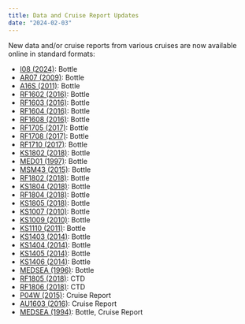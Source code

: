 ```yaml
---
title: Data and Cruise Report Updates
date: "2024-02-03"
---
```


New data and/or cruise reports from various cruises are now available online in standard formats:

- [I08 (2024)][1]: Bottle  
- [AR07 (2009)][20]: Bottle  
- [A16S (2011)][17]: Bottle  
- [RF1602 (2016)][2]: Bottle  
- [RF1603 (2016)][3]: Bottle  
- [RF1604 (2016)][4]: Bottle  
- [RF1608 (2016)][5]: Bottle  
- [RF1705 (2017)][6]: Bottle  
- [RF1708 (2017)][7]: Bottle  
- [RF1710 (2017)][8]: Bottle  
- [KS1802 (2018)][9]: Bottle  
- [MED01 (1997)][23]: Bottle  
- [MSM43 (2015)][18]: Bottle  
- [RF1802 (2018)][10]: Bottle  
- [KS1804 (2018)][11]: Bottle  
- [RF1804 (2018)][12]: Bottle  
- [KS1805 (2018)][13]: Bottle  
- [KS1007 (2010)][24]: Bottle  
- [KS1009 (2010)][25]: Bottle  
- [KS1110 (2011)][26]: Bottle  
- [KS1403 (2014)][27]: Bottle  
- [KS1404 (2014)][28]: Bottle  
- [KS1405 (2014)][29]: Bottle  
- [KS1406 (2014)][30]: Bottle  
- [MEDSEA (1996)][22]: Bottle  
- [RF1805 (2018)][14]: CTD  
- [RF1806 (2018)][15]: CTD  
- [P04W (2015)][19]: Cruise Report  
- [AU1603 (2016)][16]: Cruise Report  
- [MEDSEA (1994)][21]: Bottle, Cruise Report  

[1]: /cruise/325020240221  
[2]: /cruise/49UP20160227  
[3]: /cruise/49UP20160408  
[4]: /cruise/49UP20160427  
[5]: /cruise/49UP20161021  
[6]: /cruise/49UP20170425  
[7]: /cruise/49UP20170815  
[8]: /cruise/49UP20171125  
[9]: /cruise/49UF20180129  
[10]: /cruise/49UP20180228  
[11]: /cruise/49UF20180406  
[12]: /cruise/49UP20180501  
[13]: /cruise/49UF20180518  
[14]: /cruise/49UP20180614  
[15]: /cruise/49UP20180806  
[16]: /cruise/09AR20160111  
[17]: /cruise/33RO20110926  
[18]: /cruise/06M220150525  
[19]: /cruise/49UP20150724  
[20]: /cruise/06M220090714  
[21]: /cruise/06MT19941230  
[22]: /cruise/06PO19960522  
[23]: /cruise/06PO19971023  
[24]: /cruise/49UF20101002  
[25]: /cruise/49UF20101203  
[26]: /cruise/49UF20111205  
[27]: /cruise/49UF20140410  
[28]: /cruise/49UF20140512  
[29]: /cruise/49UF20140623  
[30]: /cruise/49UF20140904  
